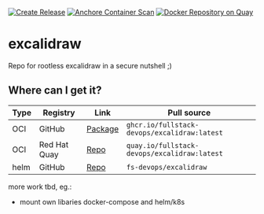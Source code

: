 [![Create Release](https://github.com/fullstack-devops/excalidraw/actions/workflows/create-release.yml/badge.svg)](https://github.com/fullstack-devops/excalidraw/actions/workflows/create-release.yml)
[![Anchore Container Scan](https://github.com/fullstack-devops/excalidraw/actions/workflows/anchore.yml/badge.svg)](https://github.com/fullstack-devops/excalidraw/actions/workflows/anchore.yml)
[![Docker Repository on Quay](https://quay.io/repository/fullstack-devops/excalidraw/status "Docker Repository on Quay")](https://quay.io/repository/fullstack-devops/excalidraw)

# excalidraw
Repo for rootless excalidraw in a secure nutshell ;)

## Where can I get it?

| Type | Registry     | Link                                                                                | Pull source                                  |
| ---- | ------------ | ----------------------------------------------------------------------------------- | -------------------------------------------- |
| OCI  | GitHub       | [Package](https://github.com/fullstack-devops/excalidraw/pkgs/container/excalidraw) | `ghcr.io/fullstack-devops/excalidraw:latest` |
| OCI  | Red Hat Quay | [Repo](https://quay.io/repository/fullstack-devops/excalidraw?tab=info)             | `quay.io/fullstack-devops/excalidraw:latest` |
| helm | GitHub       | [Repo](https://github.com/fullstack-devops/helm-charts)                             | `fs-devops/excalidraw`                       |


more work tbd, eg.:
- mount own libaries docker-compose and helm/k8s 